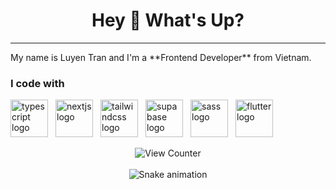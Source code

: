 <h1 align="center">Hey 👋 What's Up?</h1>

---

<p align="left">My name is Luyen Tran and I'm a **Frontend Developer** from Vietnam.</p>


<h3 align="left">I code with</h3>

<div style="display: flex; justify-content: left; flex-wrap: no-wrap; gap: 12px;">
    <img src="https://skillicons.dev/icons?i=ts" height="60" alt="typescript logo" />
    <img src="https://skillicons.dev/icons?i=nextjs" height="60" alt="nextjs logo" />
    <img src="https://skillicons.dev/icons?i=tailwind" height="60" alt="tailwindcss logo" />
    <img src="https://skillicons.dev/icons?i=supabase" height="60" alt="supabase logo" />
    <img src="https://skillicons.dev/icons?i=sass" height="60" alt="sass logo" />
    <img src="https://skillicons.dev/icons?i=flutter" height="60" alt="flutter logo" />
</div>

<br/>

<div align="center">
    <img src="https://count.getloli.com/@:luyen-tran?theme=yousa-ling&padding=6&offset=3&scale=2&align=top&pixelated=1&darkmode=auto" alt="View Counter" />
</div>

<br/>

<div align="center">
    <img src="https://raw.githubusercontent.com/luyen-tran/luyen-tran/refs/heads/output/snake.svg" alt="Snake animation" />
</div>
